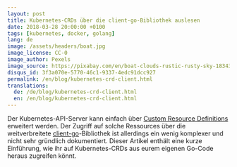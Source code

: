```yaml
---
layout: post
title: Kubernetes-CRDs über die client-go-Bibliothek auslesen
date: 2018-03-28 20:00:00 +0100
tags: [kubernetes, docker, golang]
lang: de
image: /assets/headers/boat.jpg
image_license: CC-0
image_author: Pexels
image_source: https://pixabay.com/en/boat-clouds-rustic-rusty-sky-1834397
disqus_id: 3f3a070e-5770-46c1-9337-4edc91dcc927
permalink: /en/blog/kubernetes-crd-client.html
translations:
  de: /de/blog/kubernetes-crd-client.html
  en: /en/blog/kubernetes-crd-client.html
---
```


Der Kubernetes-API-Server kann einfach über [Custom Resource Definitions][k8s-crd] erweitert werden. Der Zugriff auf solche Ressources über die weitverbreitete [client-go][k8s-clientgo]-Bibliothek ist allerdings ein wenig komplexer und nicht sehr gründlich dokumentiert. Dieser Artikel enthält eine kurze Einführung, wie ihr auf Kubernetes-CRDs aus eurem eigenen Go-Code heraus zugreifen könnt.

[k8s-crd]: https://kubernetes.io/docs/tasks/access-kubernetes-api/extend-api-custom-resource-definitions/
[k8s-clientgo]: https://github.com/kubernetes/client-go